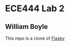 # ECE444 Lab 2

## William Boyle

This repo is a clone of [Flasky](https://github.com/miguelgrinberg/flasky)
